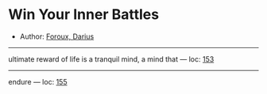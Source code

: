 # Win Your Inner Battles

* Author: [Foroux, Darius]()









---
ultimate reward of life is a tranquil mind, a mind that — loc: [153]()

---
endure — loc: [155]()

